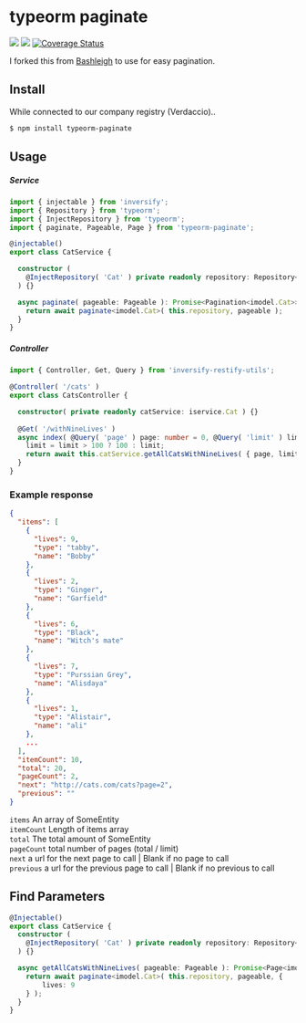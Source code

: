 # typeorm paginate

<a href="https://travis-ci.org/bashleigh/nestjs-typeorm-paginate"><img src="https://travis-ci.org/bashleigh/nestjs-typeorm-paginate.svg?branch=master"/></a>
<a href="https://www.npmjs.com/package/nestjs-typeorm-paginate"><img src="https://img.shields.io/npm/v/nestjs-typeorm-paginate.svg"/></a>
<a href='https://coveralls.io/github/bashleigh/nestjs-typeorm-paginate?branch=master'><img src='https://coveralls.io/repos/github/bashleigh/nestjs-typeorm-paginate/badge.svg?branch=master' alt='Coverage Status' /></a>

I forked this from <a href="https://github.com/bashleigh" >Bashleigh</a> to use for easy pagination.

## Install 

While connected to our company registry (Verdaccio)..

```bash
$ npm install typeorm-paginate
```

## Usage

##### Service
```ts
import { injectable } from 'inversify';
import { Repository } from 'typeorm';
import { InjectRepository } from 'typeorm';
import { paginate, Pageable, Page } from 'typeorm-paginate';

@injectable()
export class CatService {

  constructor (
    @InjectRepository( 'Cat' ) private readonly repository: Repository<imodel.Cat>
  ) {}

  async paginate( pageable: Pageable ): Promise<Pagination<imodel.Cat>> {
    return await paginate<imodel.Cat>( this.repository, pageable );
  }
}
```

##### Controller
```ts
import { Controller, Get, Query } from 'inversify-restify-utils';

@Controller( '/cats' )
export class CatsController {

  constructor( private readonly catService: iservice.Cat ) {}
  
  @Get( '/withNineLives' )
  async index( @Query( 'page' ) page: number = 0, @Query( 'limit' ) limit: number = 10 ) {
    limit = limit > 100 ? 100 : limit;
    return await this.catService.getAllCatsWithNineLives( { page, limit, route: 'http://cats.com/cats' } );
  }
}
```

### Example response

```json
{
  "items": [
    {
      "lives": 9,
      "type": "tabby",
      "name": "Bobby"
    },
    {
      "lives": 2,
      "type": "Ginger",
      "name": "Garfield"
    },
    {
      "lives": 6,
      "type": "Black",
      "name": "Witch's mate"
    },
    {
      "lives": 7,
      "type": "Purssian Grey",
      "name": "Alisdaya"
    },
    {
      "lives": 1,
      "type": "Alistair",
      "name": "ali"
    },
    ...
  ],
  "itemCount": 10, 
  "total": 20,
  "pageCount": 2, 
  "next": "http://cats.com/cats?page=2",
  "previous": ""
}
```
`items` An array of SomeEntity  
`itemCount` Length of items array  
`total` The total amount of SomeEntity  
`pageCount` total number of pages (total / limit)  
`next` a url for the next page to call | Blank if no page to call  
`previous` a url for the previous page to call | Blank if no previous to call  

## Find Parameters

```ts
@Injectable()
export class CatService {
  constructor (
    @InjectRepository( 'Cat' ) private readonly repository: Repository<imodel.Cat>,
  ) {}

  async getAllCatsWithNineLives( pageable: Pageable ): Promise<Page<imodel.Cat>> {
    return await paginate<imodel.Cat>( this.repository, pageable, {
        lives: 9
    } );
  }
}
```
